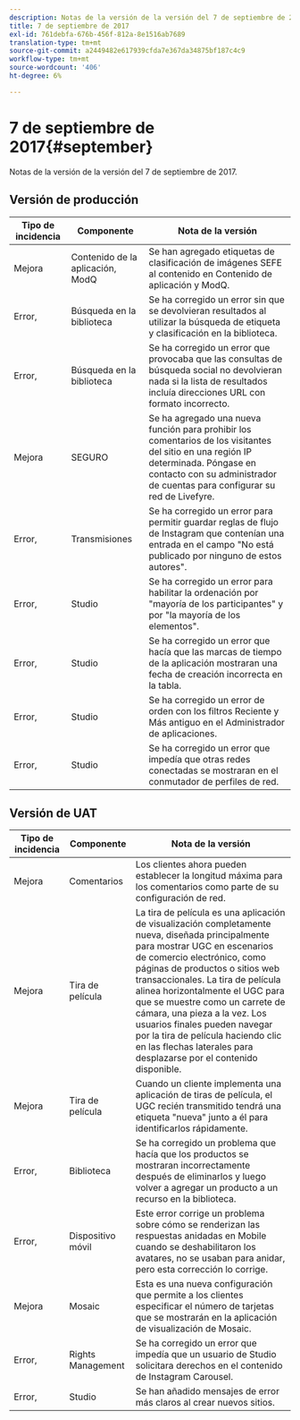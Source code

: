 ```yaml
---
description: Notas de la versión de la versión del 7 de septiembre de 2017.
title: 7 de septiembre de 2017
exl-id: 761debfa-676b-456f-812a-8e1516ab7689
translation-type: tm+mt
source-git-commit: a2449482e617939cfda7e367da34875bf187c4c9
workflow-type: tm+mt
source-wordcount: '406'
ht-degree: 6%

---
```


# 7 de septiembre de 2017{#september}

Notas de la versión de la versión del 7 de septiembre de 2017.

## Versión de producción

| **Tipo de incidencia** | **Componente** | **Nota de la versión** |
|---|---|---|
| Mejora | Contenido de la aplicación, ModQ | Se han agregado etiquetas de clasificación de imágenes SEFE al contenido en Contenido de aplicación y ModQ. |
| Error, | Búsqueda en la biblioteca | Se ha corregido un error sin que se devolvieran resultados al utilizar la búsqueda de etiqueta y clasificación en la biblioteca. |
| Error, | Búsqueda en la biblioteca | Se ha corregido un error que provocaba que las consultas de búsqueda social no devolvieran nada si la lista de resultados incluía direcciones URL con formato incorrecto. |
| Mejora | SEGURO | Se ha agregado una nueva función para prohibir los comentarios de los visitantes del sitio en una región IP determinada. Póngase en contacto con su administrador de cuentas para configurar su red de Livefyre. |
| Error, | Transmisiones | Se ha corregido un error para permitir guardar reglas de flujo de Instagram que contenían una entrada en el campo &quot;No está publicado por ninguno de estos autores&quot;. |
| Error, | Studio | Se ha corregido un error para habilitar la ordenación por &quot;mayoría de los participantes&quot; y por &quot;la mayoría de los elementos&quot;. |
| Error, | Studio | Se ha corregido un error que hacía que las marcas de tiempo de la aplicación mostraran una fecha de creación incorrecta en la tabla. |
| Error, | Studio | Se ha corregido un error de orden con los filtros Reciente y Más antiguo en el Administrador de aplicaciones. |
| Error, | Studio | Se ha corregido un error que impedía que otras redes conectadas se mostraran en el conmutador de perfiles de red. |

## Versión de UAT

| **Tipo de incidencia** | **Componente** | **Nota de la versión** |
|---|---|---|
| Mejora | Comentarios | Los clientes ahora pueden establecer la longitud máxima para los comentarios como parte de su configuración de red. |
| Mejora | Tira de película | La tira de película es una aplicación de visualización completamente nueva, diseñada principalmente para mostrar UGC en escenarios de comercio electrónico, como páginas de productos o sitios web transaccionales. La tira de película alinea horizontalmente el UGC para que se muestre como un carrete de cámara, una pieza a la vez. Los usuarios finales pueden navegar por la tira de película haciendo clic en las flechas laterales para desplazarse por el contenido disponible. |
| Mejora | Tira de película | Cuando un cliente implementa una aplicación de tiras de película, el UGC recién transmitido tendrá una etiqueta &quot;nueva&quot; junto a él para identificarlos rápidamente. |
| Error, | Biblioteca | Se ha corregido un problema que hacía que los productos se mostraran incorrectamente después de eliminarlos y luego volver a agregar un producto a un recurso en la biblioteca. |
| Error, | Dispositivo móvil | Este error corrige un problema sobre cómo se renderizan las respuestas anidadas en Mobile cuando se deshabilitaron los avatares, no se usaban para anidar, pero esta corrección lo corrige. |
| Mejora | Mosaic | Esta es una nueva configuración que permite a los clientes especificar el número de tarjetas que se mostrarán en la aplicación de visualización de Mosaic. |
| Error, | Rights Management | Se ha corregido un error que impedía que un usuario de Studio solicitara derechos en el contenido de Instagram Carousel. |
| Error, | Studio | Se han añadido mensajes de error más claros al crear nuevos sitios. |
